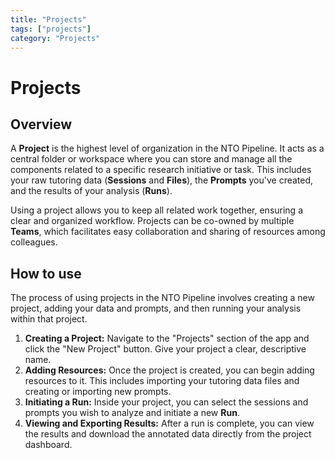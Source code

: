 ```yaml
---
title: "Projects"
tags: ["projects"]
category: "Projects"
---
```


# Projects

## Overview

A **Project** is the highest level of organization in the NTO Pipeline. It acts as a central folder or workspace where you can store and manage all the components related to a specific research initiative or task. This includes your raw tutoring data (**Sessions** and **Files**), the **Prompts** you've created, and the results of your analysis (**Runs**).

Using a project allows you to keep all related work together, ensuring a clear and organized workflow. Projects can be co-owned by multiple **Teams**, which facilitates easy collaboration and sharing of resources among colleagues.

## How to use

The process of using projects in the NTO Pipeline involves creating a new project, adding your data and prompts, and then running your analysis within that project.

1.  **Creating a Project:** Navigate to the "Projects" section of the app and click the "New Project" button. Give your project a clear, descriptive name.
2.  **Adding Resources:** Once the project is created, you can begin adding resources to it. This includes importing your tutoring data files and creating or importing new prompts.
3.  **Initiating a Run:** Inside your project, you can select the sessions and prompts you wish to analyze and initiate a new **Run**.
4.  **Viewing and Exporting Results:** After a run is complete, you can view the results and download the annotated data directly from the project dashboard.
